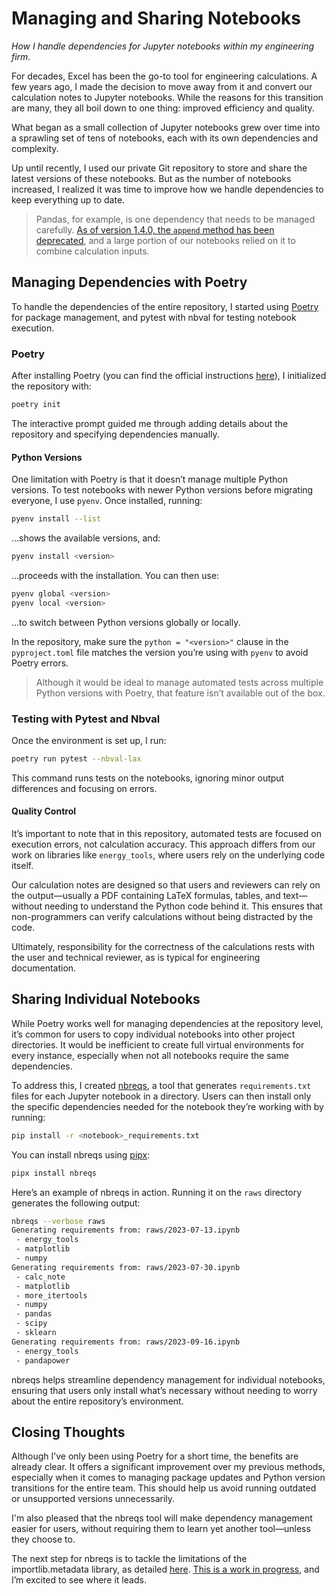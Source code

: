 # Managing and Sharing Notebooks

*How I handle dependencies for Jupyter notebooks within my engineering firm.*

For decades, Excel has been the go-to tool for engineering calculations. A few years ago, I made the decision to move away from it and convert our calculation notes to Jupyter notebooks. While the reasons for this transition are many, they all boil down to one thing: improved efficiency and quality.

What began as a small collection of Jupyter notebooks grew over time into a sprawling set of tens of notebooks, each with its own dependencies and complexity.

Up until recently, I used our private Git repository to store and share the latest versions of these notebooks. But as the number of notebooks increased, I realized it was time to improve how we handle dependencies to keep everything up to date.

>Pandas, for example, is one dependency that needs to be managed carefully. [As of version 1.4.0, the `append` method has been deprecated](https://pandas.pydata.org/pandas-docs/version/1.4/whatsnew/v1.4.0.html#whatsnew-140-deprecations-frame-series-append), and a large portion of our notebooks relied on it to combine calculation inputs.

## Managing Dependencies with Poetry

To handle the dependencies of the entire repository, I started using [Poetry](https://python-poetry.org/) for package management, and pytest with nbval for testing notebook execution.

### Poetry

After installing Poetry (you can find the official instructions [here](https://python-poetry.org/docs/#installation)), I initialized the repository with:

```sh
poetry init
```

The interactive prompt guided me through adding details about the repository and specifying dependencies manually.

#### Python Versions

One limitation with Poetry is that it doesn’t manage multiple Python versions. To test notebooks with newer Python versions before migrating everyone, I use `pyenv`. Once installed, running:

```sh
pyenv install --list
```

…shows the available versions, and:

```sh
pyenv install <version>
```

…proceeds with the installation. You can then use:

```sh
pyenv global <version>
pyenv local <version>
```

…to switch between Python versions globally or locally.

In the repository, make sure the `python = "<version>"` clause in the `pyproject.toml` file matches the version you’re using with `pyenv` to avoid Poetry errors.

>Although it would be ideal to manage automated tests across multiple Python versions with Poetry, that feature isn’t available out of the box.

### Testing with Pytest and Nbval

Once the environment is set up, I run:

```sh
poetry run pytest --nbval-lax
```

This command runs tests on the notebooks, ignoring minor output differences and focusing on errors.

#### Quality Control

It’s important to note that in this repository, automated tests are focused on execution errors, not calculation accuracy. This approach differs from our work on libraries like `energy_tools`, where users rely on the underlying code itself.

Our calculation notes are designed so that users and reviewers can rely on the output—usually a PDF containing LaTeX formulas, tables, and text—without needing to understand the Python code behind it. This ensures that non-programmers can verify calculations without being distracted by the code.

Ultimately, responsibility for the correctness of the calculations rests with the user and technical reviewer, as is typical for engineering documentation.

## Sharing Individual Notebooks

While Poetry works well for managing dependencies at the repository level, it’s common for users to copy individual notebooks into other project directories. It would be inefficient to create full virtual environments for every instance, especially when not all notebooks require the same dependencies.

To address this, I created [nbreqs](https://github.com/miek770/nbreqs), a tool that generates `requirements.txt` files for each Jupyter notebook in a directory. Users can then install only the specific dependencies needed for the notebook they’re working with by running:

```sh
pip install -r <notebook>_requirements.txt
```

You can install nbreqs using [pipx](https://pypi.org/project/pipx):

```sh
pipx install nbreqs
```

Here’s an example of nbreqs in action. Running it on the `raws` directory generates the following output:

```sh
nbreqs --verbose raws
Generating requirements from: raws/2023-07-13.ipynb
 - energy_tools
 - matplotlib
 - numpy
Generating requirements from: raws/2023-07-30.ipynb
 - calc_note
 - matplotlib
 - more_itertools
 - numpy
 - pandas
 - scipy
 - sklearn
Generating requirements from: raws/2023-09-16.ipynb
 - energy_tools
 - pandapower
```

nbreqs helps streamline dependency management for individual notebooks, ensuring that users only install what’s necessary without needing to worry about the entire repository’s environment.

## Closing Thoughts

Although I’ve only been using Poetry for a short time, the benefits are already clear. It offers a significant improvement over my previous methods, especially when it comes to managing package updates and Python version transitions for the entire team. This should help us avoid running outdated or unsupported versions unnecessarily.

I'm also pleased that the nbreqs tool will make dependency management easier for users, without requiring them to learn yet another tool—unless they choose to.

The next step for nbreqs is to tackle the limitations of the importlib.metadata library, as detailed [here](https://docs.python.org/3/library/importlib.metadata.html). [This is a work in progress](https://github.com/miek770/nbreqs/issues/6), and I’m excited to see where it leads.